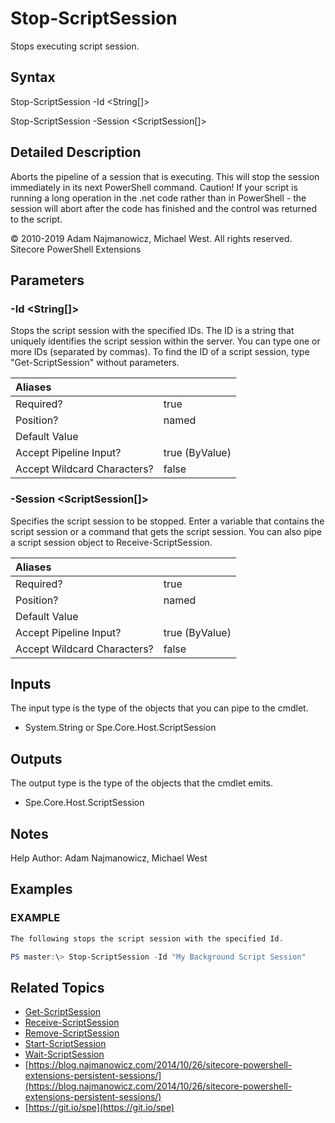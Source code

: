 # Stop-ScriptSession

Stops executing script session.

## Syntax

Stop-ScriptSession -Id &lt;String\[\]&gt;

Stop-ScriptSession -Session &lt;ScriptSession\[\]&gt;

## Detailed Description

Aborts the pipeline of a session that is executing. This will stop the session immediately in its next PowerShell command. Caution! If your script is running a long operation in the .net code rather than in PowerShell - the session will abort after the code has finished and the control was returned to the script.

© 2010-2019 Adam Najmanowicz, Michael West. All rights reserved. Sitecore PowerShell Extensions

## Parameters

### -Id  &lt;String\[\]&gt;

Stops the script session with the specified IDs. The ID is a string that uniquely identifies the script session within the server. You can type one or more IDs \(separated by commas\). To find the ID of a script session, type "Get-ScriptSession" without parameters.

| Aliases |  |
| :--- | :--- |
| Required? | true |
| Position? | named |
| Default Value |  |
| Accept Pipeline Input? | true \(ByValue\) |
| Accept Wildcard Characters? | false |

### -Session  &lt;ScriptSession\[\]&gt;

Specifies the script session to be stopped. Enter a variable that contains the script session or a command that gets the script session. You can also pipe a script session object to Receive-ScriptSession.

| Aliases |  |
| :--- | :--- |
| Required? | true |
| Position? | named |
| Default Value |  |
| Accept Pipeline Input? | true \(ByValue\) |
| Accept Wildcard Characters? | false |

## Inputs

The input type is the type of the objects that you can pipe to the cmdlet.

* System.String or Spe.Core.Host.ScriptSession 

## Outputs

The output type is the type of the objects that the cmdlet emits.

* Spe.Core.Host.ScriptSession

## Notes

Help Author: Adam Najmanowicz, Michael West

## Examples

### EXAMPLE

```powershell
The following stops the script session with the specified Id.

PS master:\> Stop-ScriptSession -Id "My Background Script Session"
```

## Related Topics

* [Get-ScriptSession](get-scriptsession.md)
* [Receive-ScriptSession](receive-scriptsession.md)
* [Remove-ScriptSession](remove-scriptsession.md)
* [Start-ScriptSession](start-scriptsession.md)
* [Wait-ScriptSession](wait-scriptsession.md)
* [https://blog.najmanowicz.com/2014/10/26/sitecore-powershell-extensions-persistent-sessions/](https://blog.najmanowicz.com/2014/10/26/sitecore-powershell-extensions-persistent-sessions/) 
* [https://git.io/spe](https://git.io/spe) 

